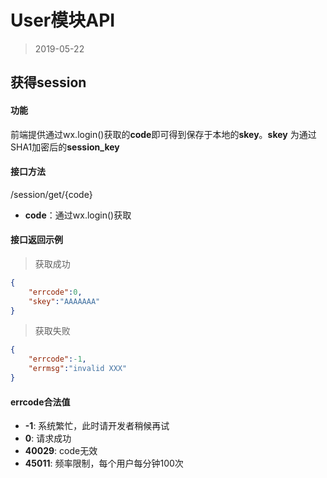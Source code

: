 # User模块API

> 2019-05-22

## 获得session

#### 功能
前端提供通过wx.login()获取的**code**即可得到保存于本地的**skey**。**skey** 为通过SHA1加密后的**session_key**

#### 接口方法
/session/get/{code}

+ **code**：通过wx.login()获取

#### 接口返回示例
> 获取成功
```json
{
    "errcode":0,
    "skey":"AAAAAAA"
}
```

> 获取失败
```json
{
    "errcode":-1,
    "errmsg":"invalid XXX"
}
```

#### errcode合法值
+ **-1**: 系统繁忙，此时请开发者稍候再试
+ **0**: 请求成功
+ **40029**: code无效
+ **45011**: 频率限制，每个用户每分钟100次
